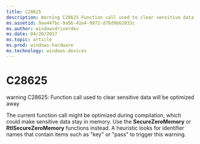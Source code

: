 ```yaml
---
title: C28625
description: Warning C28625 Function call used to clear sensitive data will be optimized away.
ms.assetid: 9ae44fbc-9a56-41e4-9972-d76d9b62033c
ms.author: windowsdriverdev
ms.date: 04/20/2017
ms.topic: article
ms.prod: windows-hardware
ms.technology: windows-devices
---
```


# C28625


warning C28625: Function call used to clear sensitive data will be optimized away

The current function call might be optimized during compilation, which could make sensitive data stay in memory. Use the **SecureZeroMemory** or **RtlSecureZeroMemory** functions instead. A heuristic looks for identifier names that contain items such as "key" or "pass" to trigger this warning.

 

 





